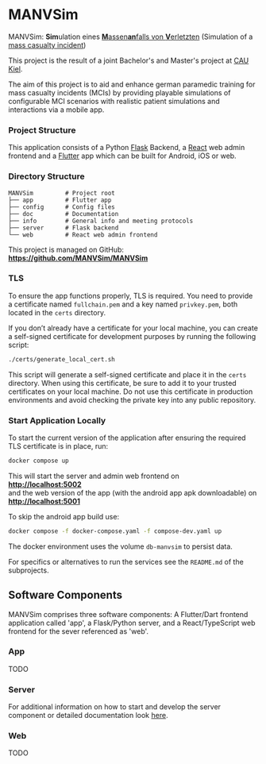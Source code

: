 # MANVSim

MANVSim: **Sim**ulation eines [**M**assen**an**falls von **V**erletzten](https://de.wikipedia.org/wiki/Massenanfall_von_Verletzten) (Simulation of
a [mass casualty incident](https://en.wikipedia.org/wiki/Mass_casualty_incident))

This project is the result of a joint Bachelor's and Master's project at [CAU Kiel](https://www.uni-kiel.de).

The aim of this project is to aid and enhance german paramedic training for mass casualty incidents (MCIs) by providing
playable simulations of configurable MCI scenarios with realistic patient simulations and interactions via a mobile app.

### Project Structure

This application consists of a Python [Flask](https://flask.palletsprojects.com) Backend, a [React](https://react.dev/)
web admin frontend and a [Flutter](https://flutter.dev/) app which can be built for Android, iOS or web.

### Directory Structure

```
MANVSim         # Project root
├── app         # Flutter app
├── config      # Config files
├── doc         # Documentation
├── info        # General info and meeting protocols
├── server      # Flask backend
└── web         # React web admin frontend
```

This project is managed on GitHub:  
**<https://github.com/MANVSim/MANVSim>**

### TLS

To ensure the app functions properly, TLS is required.
You need to provide a certificate named `fullchain.pem` and a key named `privkey.pem`,
both located in the `certs` directory.

If you don’t already have a certificate for your local machine,
you can create a self-signed certificate for development purposes by running the following script:

```bash
./certs/generate_local_cert.sh
```

This script will generate a self-signed certificate and place it in the `certs` directory.
When using this certificate, be sure to add it to your trusted certificates on your local machine.
Do not use this certificate in production environments and avoid checking the private key into any public repository.

### Start Application Locally

To start the current version of the application after ensuring the required TLS certificate is in place, run:

```bash
docker compose up
```

This will start the server and admin web frontend on  
**<http://localhost:5002>**   
and the web version of the app (with the android app apk downloadable) on  
**<http://localhost:5001>**

To skip the android app build use:

```bash
docker compose -f docker-compose.yaml -f compose-dev.yaml up
```

The docker environment uses the volume `db-manvsim` to persist data.

For specifics or alternatives to run the services see the `README.md` of the subprojects.

## Software Components

MANVSim comprises three software components: A Flutter/Dart frontend application called 'app', a Flask/Python server, 
and a React/TypeScript web frontend for the sever referenced as 'web'.

### App

TODO

### Server

For additional information on how to start and develop the server component or detailed documentation look [here](server/README.md).

### Web

TODO